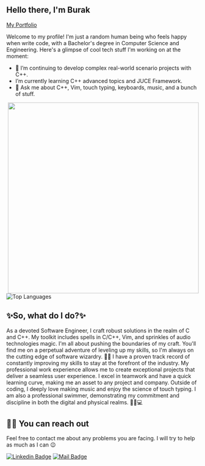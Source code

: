 ## Hello there, I'm Burak
[My Portfolio](https://burakcanakinci.netlify.app/)

Welcome to my profile! I'm just a random human being who feels happy when write code, with a Bachelor's degree in Computer Science and Engineering. Here's a glimpse of cool tech stuff I'm working on at the moment:

- 🔭 I’m continuing to develop complex real-world scenario projects with C++.
- I’m currently learning C++ advanced topics and JUCE Framework.
- 💬 Ask me about C++, Vim, touch typing, keyboards, music, and a bunch of stuff.
<img src="https://user-images.githubusercontent.com/74038190/225813708-98b745f2-7d22-48cf-9150-083f1b00d6c9.gif" width="500" align="right">

![Top Languages](https://github-readme-stats.vercel.app/api/top-langs?username=burakcanakinci&show_icons=true&locale=en&layout=compact&theme=chartreuse-dark)

## ✨So, what do I do?✨
As a devoted Software Engineer, I craft robust solutions in the realm of C and C++. My toolkit includes spells in C/C++, Vim, and sprinkles of audio technologies magic.
I'm all about pushing the boundaries of my craft. You'll find me on a perpetual adventure of leveling up my skills, so I'm always on the cutting edge of software wizardry. 🎩🔮
I have a proven track record of constantly improving my skills to stay at the forefront of the industry. My professional work experience allows me to create exceptional projects that deliver a seamless user experience. I excel in teamwork and have a quick learning curve, making me an asset to any project and company.
Outside of coding, I deeply love making music and enjoy the science of touch typing. I am also a professional swimmer, demonstrating my commitment and discipline in both the digital and physical realms. 🏊‍♂️💻



## 🤙🏻 You can reach out

Feel free to contact me about any problems you are facing. I will try to help as much as I can 😉

[![Linkedin Badge](https://img.shields.io/badge/linkedin-%230077B5.svg?&style=for-the-badge&logo=linkedin&logoColor=white)](https://www.linkedin.com/in/burakcanakinci/)
[![Mail Badge](https://img.shields.io/badge/email-c14438?style=for-the-badge&logo=Gmail&logoColor=white&link=mailto:ayatalzaidi2000@gmail.com)](mailto:burakakinci.bca@gmail.com)

